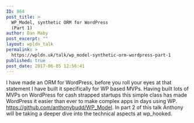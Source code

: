 ```yaml
---
ID: 864
post_title: >
  WP_Model, synthetic ORM for WordPress
  (Part 1)
author: Dan Maby
post_excerpt: ""
layout: wpldn_talk
permalink: >
  https://wpldn.uk/talk/wp_model-synthetic-orm-wordpress-part-1
published: true
post_date: 2017-06-05 12:56:41
---
```

I have made an ORM for WordPress, before you roll your eyes at that statement I have built it specifically for WP based MVPs. Having built lots of MVPs on WordPress for cash strapped startups this simple class has made WordPress it easier than ever to make complex apps in days using WP. <a href="https://github.com/anthonybudd/WP_Model">https://github.com/anthonybudd/WP_Model</a>. In part 2 of this talk Anthony will be taking a deeper dive into the technical aspects at wp_hooked.